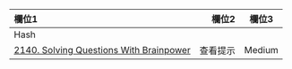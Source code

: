 | 欄位1 | 欄位2 | 欄位3 |
| :-- | --: |:--:|
| Hash  |  |  |
| [2140. Solving Questions With Brainpower](https://github.com/Liavan0122/Liavan-Leetcodes/blob/main/DP/2140.%20Solving%20Questions%20With%20Brainpower.md)  | 查看提示  | Medium |

